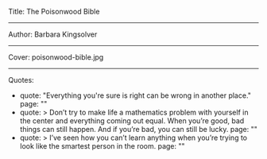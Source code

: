 Title: The Poisonwood Bible

----

Author: Barbara Kingsolver

----

Cover: poisonwood-bible.jpg

----

Quotes: 

- 
  quote: "Everything you're sure is right can be wrong in another place."
  page: ""
- 
  quote: >
    Don’t try to make life a mathematics
    problem with yourself in the center and
    everything coming out equal. When
    you’re good, bad things can still
    happen. And if you’re bad, you can
    still be lucky.
  page: ""
- 
  quote: >
    I’ve seen how you can’t learn
    anything when you’re trying to look
    like the smartest person in the room.
  page: ""